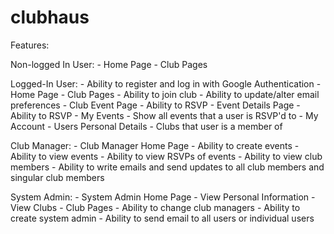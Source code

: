 # clubhaus
Features:

Non-logged In User:
	- Home Page
	- Club Pages

Logged-In User:
	- Ability to register and log in with Google Authentication
	- Home Page
	- Club Pages
		- Ability to join club
		- Ability to update/alter email preferences
	- Club Event Page
		- Ability to RSVP
	- Event Details Page
		- Ability to RSVP
	- My Events
		- Show all events that a user is RSVP'd to
	- My Account
		- Users Personal Details
		- Clubs that user is a member of

Club Manager:
	- Club Manager Home Page
		- Ability to create events
		- Ability to view events
		- Ability to view RSVPs of events
		- Ability to view club members
		- Ability to write emails and send updates to all club members and singular club members

System Admin:
	- System Admin Home Page
		- View Personal Information
		- View Clubs
	- Club Pages
		- Ability to change club managers
		- Ability to create system admin
		- Ability to send email to all users or individual users
